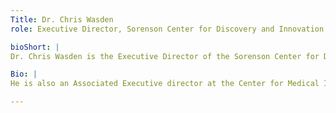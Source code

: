```yaml
---
Title: Dr. Chris Wasden
role: Executive Director, Sorenson Center for Discovery and Innovation at the University of Utah

bioShort: |
Dr. Chris Wasden is the Executive Director of the Sorenson Center for Discovery and Innovation at the David Eccles School of Business at the University of Utah. 

Bio: |
He is also an Associated Executive director at the Center for Medical Innovation at the medical school, and a professor in the Entrepreneurship and Strategy Department. He also continues to work with PwC where he was the Global Healthcare Innovation Leader. As a global thought leader on Digital Health and the role that Social, Mobile, Analytic and Cloud technologies are transforming healthcare and other industries he has written and published over 60 articles and reports on the topic, and he speaks at over 30 events each year on how Digital Health is transforming the practice of medicine, the delivery of care, and the creation of an entirely new wellness paradigm based upon objective measures that lead to greater engagement and changes in human behavior.

---
```

